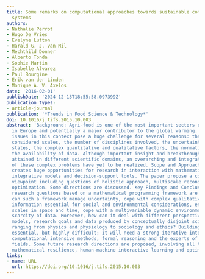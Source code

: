 ```yaml
---
title: Some remarks on computational approaches towards sustainable complex agri-food
  systems
authors:
- Nathalie Perrot
- Hugo De Vries
- Evelyne Lutton
- Harald G. J. van Mil
- Mechthild Donner
- Alberto Tonda
- Sophie Martin
- Isabelle Alvarez
- Paul Bourgine
- Erik van der Linden
- Monique A. V. Axelos
date: '2016-02-01'
publishDate: '2024-12-13T18:55:58.097399Z'
publication_types:
- article-journal
publication: '*Trends in Food Science & Technology*'
doi: 10.1016/j.tifs.2015.10.003
abstract: 'Background: Agri-food is one of the most important sectors of the industry
  in Europe and potentially a major contributor to the global warming. Sustainability
  issues in this context pose a huge challenge for several reasons: the variety of
  considered scales, the number of disciplines involved, the uncertainties, the out-of-equilibrium
  states, the complex quantitative and qualitative factors, the normative issues and
  the availability of data. Although important insight and breakthroughs have been
  attained in different scientific domains, an overarching and integrated analysis
  of these complex problems have yet to be realized. Scope and Approach: This context
  creates huge opportunities for research in interaction with mathematical programming,
  integrative models and decision-support tools. The paper propose a computational
  viewpoint including questions of holistic approach, multiscale reconstruction and
  optimization. Some directions are discussed. Key Findings and Conclusions: Several
  research questions based on a mathematical programming framework are emerging: how
  can such a framework manage uncertainty, cope with complex qualitative and quantitative
  information essential for social and environmental considerations, encompass diverse
  scales in space and time, cope with a multivariable dynamic environment and with
  scarcity of data. Moreover, how can it deal with different perspectives, types of
  models, research goals and data produced by conceptually disjoint scientific disciplines,
  ranging from physics and physiology to sociology and ethics? Building models is
  essential, but highly difficult; it will need a strong iterative interaction combining
  computational intensive methods, formal reasoning and the experts of the different
  fields. Some future research directions are proposed, involving all those dimensions:
  mathematical resilience, human-machine interactive learning and optimization techniques.'
links:
- name: URL
  url: https://doi.org/10.1016/j.tifs.2015.10.003
---
```

